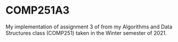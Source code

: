 # COMP251A3
My implementation of assignment 3 of from my Algorithms and Data Structures class (COMP251) taken in the Winter semester of 2021.

